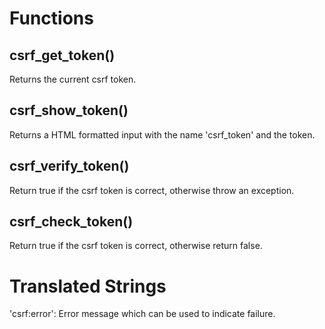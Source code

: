 Functions
=========
csrf_get_token()
----------------
Returns the current csrf token.

csrf_show_token()
-----------------
Returns a HTML formatted input with the name 'csrf_token' and the token.

csrf_verify_token()
-------------------
Return true if the csrf token is correct, otherwise throw an exception.

csrf_check_token()
------------------
Return true if the csrf token is correct, otherwise return false.

Translated Strings
==================
'csrf:error': Error message which can be used to indicate failure.


